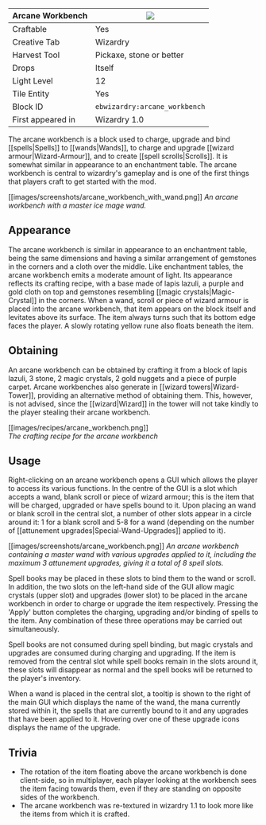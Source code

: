 | Arcane Workbench |![](https://github.com/Electroblob77/Wizardry/wiki/images/icons/arcane_workbench.png)|
|---|---|
| Craftable | Yes |
| Creative Tab | Wizardry |
| Harvest Tool | Pickaxe, stone or better |
| Drops | Itself |
| Light Level | 12 |
| Tile Entity | Yes |
| Block ID | `ebwizardry:arcane_workbench` |
| First appeared in | Wizardry 1.0 |

The arcane workbench is a block used to charge, upgrade and bind [[spells|Spells]] to [[wands|Wands]], to charge and upgrade [[wizard armour|Wizard-Armour]], and to create [[spell scrolls|Scrolls]]. It is somewhat similar in appearance to an enchantment table. The arcane workbench is central to wizardry's gameplay and is one of the first things that players craft to get started with the mod.

[[images/screenshots/arcane_workbench_with_wand.png]]
_An arcane workbench with a master ice mage wand._

## Appearance
The arcane workbench is similar in appearance to an enchantment table, being the same dimensions and having a similar arrangement of gemstones in the corners and a cloth over the middle. Like enchantment tables, the arcane workbench emits a moderate amount of light. Its appearance reflects its crafting recipe, with a base made of lapis lazuli, a purple and gold cloth on top and gemstones resembling [[magic crystals|Magic-Crystal]] in the corners. When a wand, scroll or piece of wizard armour is placed into the arcane workbench, that item appears on the block itself and levitates above its surface. The item always turns such that its bottom edge faces the player. A slowly rotating yellow rune also floats beneath the item.

## Obtaining
An arcane workbench can be obtained by crafting it from a block of lapis lazuli, 3 stone, 2 magic crystals, 2 gold nuggets and a piece of purple carpet. Arcane workbenches also generate in [[wizard towers|Wizard-Tower]], providing an alternative method of obtaining them. This, however, is not advised, since the [[wizard|Wizard]] in the tower will not take kindly to the player stealing their arcane workbench.

[[images/recipes/arcane_workbench.png]]  
_The crafting recipe for the arcane workbench_

## Usage
Right-clicking on an arcane workbench opens a GUI which allows the player to access its various functions. In the centre of the GUI is a slot which accepts a wand, blank scroll or piece of wizard armour; this is the item that will be charged, upgraded or have spells bound to it. Upon placing an wand or blank scroll in the central slot, a number of other slots appear in a circle around it: 1 for a blank scroll and 5-8 for a wand (depending on the number of [[attunement upgrades|Special-Wand-Upgrades]] applied to it).

[[images/screenshots/arcane_workbench.png]]
_An arcane workbench containing a master wand with various upgrades applied to it, including the maximum 3 attunement upgrades, giving it a total of 8 spell slots._

Spell books may be placed in these slots to bind them to the wand or scroll. In addition, the two slots on the left-hand side of the GUI allow magic crystals (upper slot) and upgrades (lower slot) to be placed in the arcane workbench in order to charge or upgrade the item respectively. Pressing the 'Apply' button completes the charging, upgrading and/or binding of spells to the item. Any combination of these three operations may be carried out simultaneously.

Spell books are not consumed during spell binding, but magic crystals and upgrades are consumed during charging and upgrading. If the item is removed from the central slot while spell books remain in the slots around it, these slots will disappear as normal and the spell books will be returned to the player's inventory.

When a wand is placed in the central slot, a tooltip is shown to the right of the main GUI which displays the name of the wand, the mana currently stored within it, the spells that are currently bound to it and any upgrades that have been applied to it. Hovering over one of these upgrade icons displays the name of the upgrade.

## Trivia
- The rotation of the item floating above the arcane workbench is done client-side, so in multiplayer, each player looking at the workbench sees the item facing towards them, even if they are standing on opposite sides of the workbench.
- The arcane workbench was re-textured in wizardry 1.1 to look more like the items from which it is crafted.